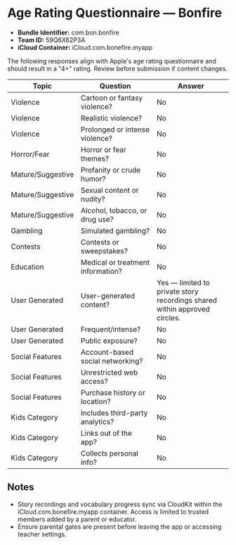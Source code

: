 # Age Rating Questionnaire — Bonfire

- **Bundle Identifier:** com.bon.bonfire
- **Team ID:** 59Q6X62P3A
- **iCloud Container:** iCloud.com.bonefire.myapp

The following responses align with Apple's age rating questionnaire and should result in a "4+" rating. Review before submission if content changes.

| Topic | Question | Answer |
|-------|----------|--------|
| Violence | Cartoon or fantasy violence? | No |
| Violence | Realistic violence? | No |
| Violence | Prolonged or intense violence? | No |
| Horror/Fear | Horror or fear themes? | No |
| Mature/Suggestive | Profanity or crude humor? | No |
| Mature/Suggestive | Sexual content or nudity? | No |
| Mature/Suggestive | Alcohol, tobacco, or drug use? | No |
| Gambling | Simulated gambling? | No |
| Contests | Contests or sweepstakes? | No |
| Education | Medical or treatment information? | No |
| User Generated | User-generated content? | Yes — limited to private story recordings shared within approved circles. |
| User Generated | Frequent/intense? | No |
| User Generated | Public exposure? | No |
| Social Features | Account-based social networking? | No |
| Social Features | Unrestricted web access? | No |
| Social Features | Purchase history or location? | No |
| Kids Category | Includes third-party analytics? | No |
| Kids Category | Links out of the app? | No |
| Kids Category | Collects personal info? | No |

## Notes
- Story recordings and vocabulary progress sync via CloudKit within the iCloud.com.bonefire.myapp container. Access is limited to trusted members added by a parent or educator.
- Ensure parental gates are present before leaving the app or accessing teacher settings.
